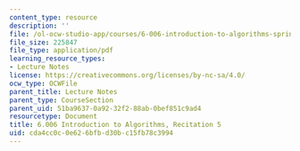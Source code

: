 ```yaml
---
content_type: resource
description: ''
file: /ol-ocw-studio-app/courses/6-006-introduction-to-algorithms-spring-2020/cda4cc0c0e626bfbd30bc15fb78c3994_MIT6_006S20_r05.pdf
file_size: 225847
file_type: application/pdf
learning_resource_types:
- Lecture Notes
license: https://creativecommons.org/licenses/by-nc-sa/4.0/
ocw_type: OCWFile
parent_title: Lecture Notes
parent_type: CourseSection
parent_uid: 51ba9637-0a92-32f2-88ab-0bef851c9ad4
resourcetype: Document
title: 6.006 Introduction to Algorithms, Recitation 5
uid: cda4cc0c-0e62-6bfb-d30b-c15fb78c3994
---
```

